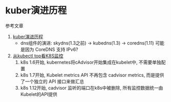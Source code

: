 # kuber演进历程

参考文章

1. [kuber演进历程](https://www.kubernetes.org.cn/4694.html)
    - dns组件的演进: skydns(1.3之前) -> kubedns(1.3) -> coredns(1.11) 可能是因为 CoreDNS 支持 IPv6?
2. [从kubectl top看K8S监控](https://www.jianshu.com/p/64230e3b6e6c)
    1. k8s 1.6开始, kubernetes将cAdvisor开始集成在kubelet中, 不需要单独配置
    2. k8s 1.7开始, Kubelet metrics API 不再包含 cadvisor metrics, 而是提供了一个独立的 API 接口来做汇总
    3. k8s 1.12开始, cadvisor 监听的端口在k8s中被删除, 所有监控数据统一由Kubelet的API提供
